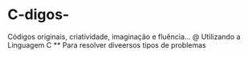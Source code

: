 # C-digos-
Códigos originais, criatividade, imaginação e fluência...
@ Utilizando a Linguagem C
**  Para resolver diveersos tipos de problemas 
